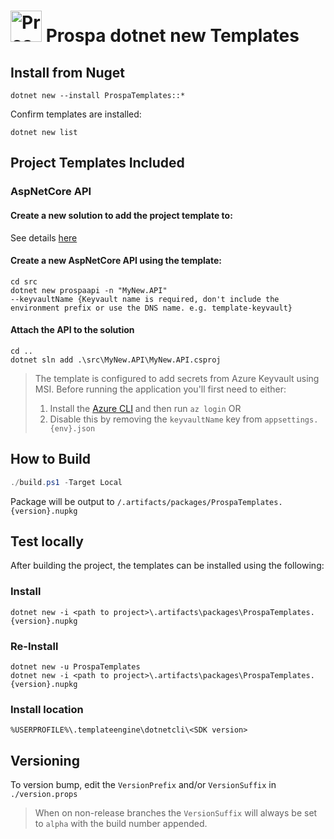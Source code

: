 # <img src="https://raw.githubusercontent.com/prospa-group/DotnetPackaging/master/prospa60x60.png" alt="Prospa Engineering" width="50px"/> Prospa dotnet new Templates 

## Install from Nuget

```console
dotnet new --install ProspaTemplates::*
```

Confirm templates are installed:

```console
dotnet new list
``` 

## Project Templates Included

### AspNetCore API

#### Create a new solution to add the project template to:

See details [here](https://github.com/prospa-group/DotnetSolution)

#### Create a new AspNetCore API using the template:

```console
cd src
dotnet new prospaapi -n "MyNew.API" 
--keyvaultName {Keyvault name is required, don't include the environment prefix or use the DNS name. e.g. template-keyvault}
```

#### Attach the API to the solution

```console
cd ..
dotnet sln add .\src\MyNew.API\MyNew.API.csproj
```

> The template is configured to add secrets from Azure Keyvault using MSI. Before running the application you'll first need to either:
> 1. Install the [Azure CLI](https://docs.microsoft.com/en-us/cli/azure/install-azure-cli?view=azure-cli-latest) and then run `az login` OR
> 2. Disable this by removing the `keyvaultName` key from `appsettings.{env}.json`

## How to Build

```csharp
./build.ps1 -Target Local
```

Package will be output to `/.artifacts/packages/ProspaTemplates.{version}.nupkg`

## Test locally

After building the project, the templates can be installed using the following:

### Install

```console
dotnet new -i <path to project>\.artifacts\packages\ProspaTemplates.{version}.nupkg
```

### Re-Install

```console
dotnet new -u ProspaTemplates
dotnet new -i <path to project>\.artifacts\packages\ProspaTemplates.{version}.nupkg
```

### Install location

`%USERPROFILE%\.templateengine\dotnetcli\<SDK version>`

## Versioning

To version bump, edit the `VersionPrefix` and/or `VersionSuffix` in `./version.props`

> When on non-release branches the `VersionSuffix` will always be set to `alpha` with the build number appended.
